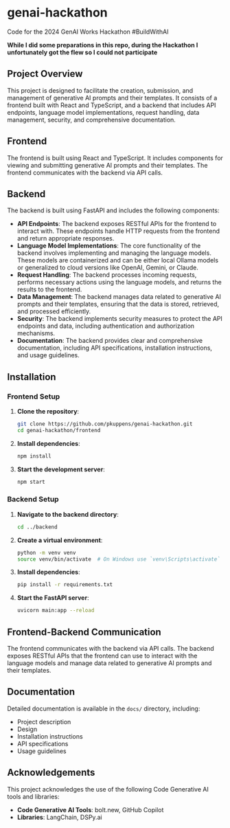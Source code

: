 # genai-hackathon
Code for the 2024 GenAI Works Hackathon #BuildWithAI

__While I did some preparations in this repo, during the Hackathon I unfortunately got the flew so I could not participate__

## Project Overview

This project is designed to facilitate the creation, submission, and management of generative AI prompts and their templates. It consists of a frontend built with React and TypeScript, and a backend that includes API endpoints, language model implementations, request handling, data management, security, and comprehensive documentation.

## Frontend

The frontend is built using React and TypeScript. It includes components for viewing and submitting generative AI prompts and their templates. The frontend communicates with the backend via API calls.

## Backend

The backend is built using FastAPI and includes the following components:

- **API Endpoints**: The backend exposes RESTful APIs for the frontend to interact with. These endpoints handle HTTP requests from the frontend and return appropriate responses.
- **Language Model Implementations**: The core functionality of the backend involves implementing and managing the language models. These models are containerized and can be either local Ollama models or generalized to cloud versions like OpenAI, Gemini, or Claude.
- **Request Handling**: The backend processes incoming requests, performs necessary actions using the language models, and returns the results to the frontend.
- **Data Management**: The backend manages data related to generative AI prompts and their templates, ensuring that the data is stored, retrieved, and processed efficiently.
- **Security**: The backend implements security measures to protect the API endpoints and data, including authentication and authorization mechanisms.
- **Documentation**: The backend provides clear and comprehensive documentation, including API specifications, installation instructions, and usage guidelines.

## Installation

### Frontend Setup

1. **Clone the repository**:
   ```sh
   git clone https://github.com/pkuppens/genai-hackathon.git
   cd genai-hackathon/frontend
   ```

2. **Install dependencies**:
   ```sh
   npm install
   ```

3. **Start the development server**:
   ```sh
   npm start
   ```

### Backend Setup

1. **Navigate to the backend directory**:
   ```sh
   cd ../backend
   ```

2. **Create a virtual environment**:
   ```sh
   python -m venv venv
   source venv/bin/activate  # On Windows use `venv\Scripts\activate`
   ```

3. **Install dependencies**:
   ```sh
   pip install -r requirements.txt
   ```

4. **Start the FastAPI server**:
   ```sh
   uvicorn main:app --reload
   ```

## Frontend-Backend Communication

The frontend communicates with the backend via API calls. The backend exposes RESTful APIs that the frontend can use to interact with the language models and manage data related to generative AI prompts and their templates.

## Documentation

Detailed documentation is available in the `docs/` directory, including:

- Project description
- Design
- Installation instructions
- API specifications
- Usage guidelines

## Acknowledgements

This project acknowledges the use of the following Code Generative AI tools and libraries:

- **Code Generative AI Tools**: bolt.new, GitHub Copilot
- **Libraries**: LangChain, DSPy.ai
